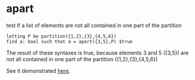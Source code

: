 # apart

test if a list of elements are not all contained in one part of the partition

```
letting P be partition({1,2},{3},{4,5,6})
find a: bool such that a = apart({3,5},P) $true
```
The result of these syntaxes is true, because elements 3 and 5 ({3,5}) are not all contained in one part of the partition ({1,2},{3},{4,5,6})

See it demonstrated [here](https://github.com/conjure-cp/conjure/blob/main/docs/notebooks/Partition_operators.ipynb).
